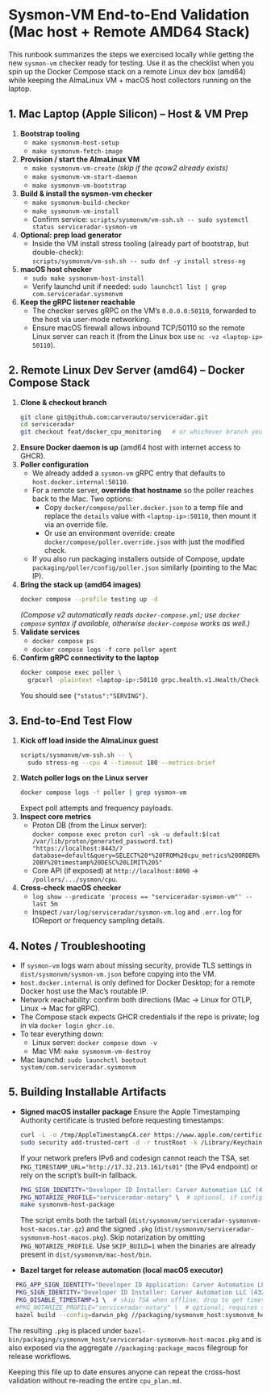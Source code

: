 # Sysmon-VM End-to-End Validation (Mac host + Remote AMD64 Stack)

This runbook summarizes the steps we exercised locally while getting the new
`sysmon-vm` checker ready for testing. Use it as the checklist when you spin up
the Docker Compose stack on a remote Linux dev box (amd64) while keeping the
AlmaLinux VM + macOS host collectors running on the laptop.

## 1. Mac Laptop (Apple Silicon) – Host & VM Prep

1. **Bootstrap tooling**
   - `make sysmonvm-host-setup`
   - `make sysmonvm-fetch-image`
2. **Provision / start the AlmaLinux VM**
   - `make sysmonvm-vm-create` *(skip if the qcow2 already exists)*
   - `make sysmonvm-vm-start-daemon`
   - `make sysmonvm-vm-bootstrap`
3. **Build & install the sysmon-vm checker**
   - `make sysmonvm-build-checker`
   - `make sysmonvm-vm-install`
   - Confirm service: `scripts/sysmonvm/vm-ssh.sh -- sudo systemctl status serviceradar-sysmon-vm`
4. **Optional: prep load generator**
   - Inside the VM install stress tooling (already part of bootstrap, but double-check):\
     `scripts/sysmonvm/vm-ssh.sh -- sudo dnf -y install stress-ng`
5. **macOS host checker**
   - `sudo make sysmonvm-host-install`
   - Verify launchd unit if needed: `sudo launchctl list | grep com.serviceradar.sysmonvm`
6. **Keep the gRPC listener reachable**
   - The checker serves gRPC on the VM’s `0.0.0.0:50110`, forwarded to the host via user-mode networking.
   - Ensure macOS firewall allows inbound TCP/50110 so the remote Linux server can reach it (from the Linux box use `nc -vz <laptop-ip> 50110`).

## 2. Remote Linux Dev Server (amd64) – Docker Compose Stack

1. **Clone & checkout branch**
   ```bash
   git clone git@github.com:carverauto/serviceradar.git
   cd serviceradar
   git checkout feat/docker_cpu_monitoring   # or whichever branch you’re testing
   ```
2. **Ensure Docker daemon is up** (amd64 host with internet access to GHCR).
3. **Poller configuration**
   - We already added a `sysmon-vm` gRPC entry that defaults to `host.docker.internal:50110`.
   - For a remote server, **override that hostname** so the poller reaches back to the Mac. Two options:
     - Copy `docker/compose/poller.docker.json` to a temp file and replace the `details` value with `<laptop-ip>:50110`, then mount it via an override file.
     - Or use an environment override: create `docker/compose/poller.override.json` with just the modified check.
   - If you also run packaging installers outside of Compose, update `packaging/poller/config/poller.json` similarly (pointing to the Mac IP).
4. **Bring the stack up (amd64 images)**
   ```bash
   docker compose --profile testing up -d
   ```
   *(Compose v2 automatically reads `docker-compose.yml`; use `docker compose` syntax if available, otherwise `docker-compose` works as well.)*
5. **Validate services**
   - `docker compose ps`
   - `docker compose logs -f core poller agent`
6. **Confirm gRPC connectivity to the laptop**
   ```bash
   docker compose exec poller \
     grpcurl -plaintext <laptop-ip>:50110 grpc.health.v1.Health/Check
   ```
   You should see `{"status":"SERVING"}`.

## 3. End-to-End Test Flow

1. **Kick off load inside the AlmaLinux guest**
   ```bash
   scripts/sysmonvm/vm-ssh.sh -- \
     sudo stress-ng --cpu 4 --timeout 180 --metrics-brief
   ```
2. **Watch poller logs on the Linux server**
   ```bash
   docker compose logs -f poller | grep sysmon-vm
   ```
   Expect poll attempts and frequency payloads.
3. **Inspect core metrics**
   - Proton DB (from the Linux server):\
     `docker compose exec proton curl -sk -u default:$(cat /var/lib/proton/generated_password.txt) "https://localhost:8443/?database=default&query=SELECT%20*%20FROM%20cpu_metrics%20ORDER%20BY%20timestamp%20DESC%20LIMIT%205"`
   - Core API (if exposed) at `http://localhost:8090` -> `/pollers/.../sysmon/cpu`.
4. **Cross-check macOS checker**
   - `log show --predicate 'process == "serviceradar-sysmon-vm"' --last 5m`
   - Inspect `/var/log/serviceradar/sysmon-vm.log` and `.err.log` for IOReport or frequency sampling details.

## 4. Notes / Troubleshooting

- If `sysmon-vm` logs warn about missing security, provide TLS settings in `dist/sysmonvm/sysmon-vm.json` before copying into the VM.
- `host.docker.internal` is only defined for Docker Desktop; for a remote Docker host use the Mac’s routable IP.
- Network reachability: confirm both directions (Mac → Linux for OTLP, Linux → Mac for gRPC).
- The Compose stack expects GHCR credentials if the repo is private; log in via `docker login ghcr.io`.
- To tear everything down:
  - Linux server: `docker compose down -v`
  - Mac VM: `make sysmonvm-vm-destroy`
- Mac launchd: `sudo launchctl bootout system/com.serviceradar.sysmonvm`

## 5. Building Installable Artifacts

- **Signed macOS installer package**
  Ensure the Apple Timestamping Authority certificate is trusted before requesting timestamps:
  ```bash
  curl -L -o /tmp/AppleTimestampCA.cer https://www.apple.com/certificateauthority/AppleTimestampCA.cer
  sudo security add-trusted-cert -d -r trustRoot -k /Library/Keychains/System.keychain /tmp/AppleTimestampCA.cer
  ```
  If your network prefers IPv6 and codesign cannot reach the TSA, set `PKG_TIMESTAMP_URL="http://17.32.213.161/ts01"` (the IPv4 endpoint) or rely on the script’s built-in fallback.
  ```bash
  PKG_SIGN_IDENTITY="Developer ID Installer: Carver Automation LLC (432Q4W72Q7)" \
  PKG_NOTARIZE_PROFILE="serviceradar-notary" \  # optional, if configured via `xcrun notarytool store-credentials`
  make sysmonvm-host-package
  ```
  The script emits both the tarball (`dist/sysmonvm/serviceradar-sysmonvm-host-macos.tar.gz`) and the signed `.pkg` (`dist/sysmonvm/serviceradar-sysmonvm-host-macos.pkg`). Skip notarization by omitting `PKG_NOTARIZE_PROFILE`. Use `SKIP_BUILD=1` when the binaries are already present in `dist/sysmonvm/mac-host/bin`.

- **Bazel target for release automation (local macOS executor)**
```bash
  PKG_APP_SIGN_IDENTITY="Developer ID Application: Carver Automation LLC (432Q4W72Q7)" \
  PKG_SIGN_IDENTITY="Developer ID Installer: Carver Automation LLC (432Q4W72Q7)" \
  PKG_DISABLE_TIMESTAMP=1 \  # skip TSA when offline; drop to get timestamped signatures
  #PKG_NOTARIZE_PROFILE="serviceradar-notary" \  # optional; requires stored notarytool credentials
  bazel build --config=darwin_pkg //packaging/sysmonvm_host:sysmonvm_host_pkg
```
The resulting `.pkg` is placed under `bazel-bin/packaging/sysmonvm_host/serviceradar-sysmonvm-host-macos.pkg` and is also exposed via the aggregate `//packaging:package_macos` filegroup for release workflows.

Keeping this file up to date ensures anyone can repeat the cross-host validation without re-reading the entire `cpu_plan.md`.
